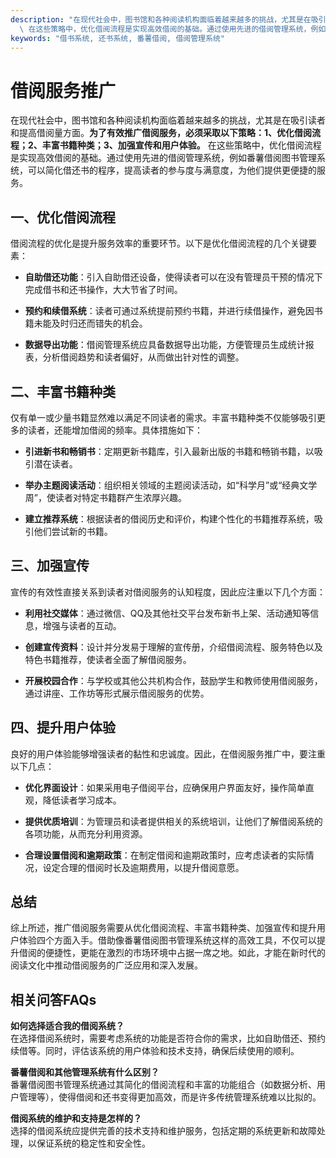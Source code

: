 ```yaml
---
description: "在现代社会中，图书馆和各种阅读机构面临着越来越多的挑战，尤其是在吸引读者和提高借阅量方面。**为了有效推广借阅服务，必须采取以下策略：1、优化借阅流程；2、丰富书籍种类；3、加强宣传和用户体验。**\
  \ 在这些策略中，优化借阅流程是实现高效借阅的基础。通过使用先进的借阅管理系统，例如番薯借阅图书管理系统，可以简化借还书的程序，提高读者的参与度与满意度，为他们提供更便捷的服务。"
keywords: "借书系统, 还书系统, 番薯借阅, 借阅管理系统"
---
```

# 借阅服务推广

在现代社会中，图书馆和各种阅读机构面临着越来越多的挑战，尤其是在吸引读者和提高借阅量方面。**为了有效推广借阅服务，必须采取以下策略：1、优化借阅流程；2、丰富书籍种类；3、加强宣传和用户体验。** 在这些策略中，优化借阅流程是实现高效借阅的基础。通过使用先进的借阅管理系统，例如番薯借阅图书管理系统，可以简化借还书的程序，提高读者的参与度与满意度，为他们提供更便捷的服务。

## 一、优化借阅流程

借阅流程的优化是提升服务效率的重要环节。以下是优化借阅流程的几个关键要素：

- **自助借还功能**：引入自助借还设备，使得读者可以在没有管理员干预的情况下完成借书和还书操作，大大节省了时间。
  
- **预约和续借系统**：读者可通过系统提前预约书籍，并进行续借操作，避免因书籍未能及时归还而错失的机会。

- **数据导出功能**：借阅管理系统应具备数据导出功能，方便管理员生成统计报表，分析借阅趋势和读者偏好，从而做出针对性的调整。

## 二、丰富书籍种类

仅有单一或少量书籍显然难以满足不同读者的需求。丰富书籍种类不仅能够吸引更多的读者，还能增加借阅的频率。具体措施如下：

- **引进新书和畅销书**：定期更新书籍库，引入最新出版的书籍和畅销书籍，以吸引潜在读者。

- **举办主题阅读活动**：组织相关领域的主题阅读活动，如“科学月”或“经典文学周”，使读者对特定书籍群产生浓厚兴趣。

- **建立推荐系统**：根据读者的借阅历史和评价，构建个性化的书籍推荐系统，吸引他们尝试新的书籍。

## 三、加强宣传

宣传的有效性直接关系到读者对借阅服务的认知程度，因此应注重以下几个方面：

- **利用社交媒体**：通过微信、QQ及其他社交平台发布新书上架、活动通知等信息，增强与读者的互动。

- **创建宣传资料**：设计并分发易于理解的宣传册，介绍借阅流程、服务特色以及特色书籍推荐，使读者全面了解借阅服务。

- **开展校园合作**：与学校或其他公共机构合作，鼓励学生和教师使用借阅服务，通过讲座、工作坊等形式展示借阅服务的优势。

## 四、提升用户体验

良好的用户体验能够增强读者的黏性和忠诚度。因此，在借阅服务推广中，要注重以下几点：

- **优化界面设计**：如果采用电子借阅平台，应确保用户界面友好，操作简单直观，降低读者学习成本。

- **提供优质培训**：为管理员和读者提供相关的系统培训，让他们了解借阅系统的各项功能，从而充分利用资源。

- **合理设置借阅和逾期政策**：在制定借阅和逾期政策时，应考虑读者的实际情况，设定合理的借阅时长及逾期费用，以提升借阅意愿。

## 总结

综上所述，推广借阅服务需要从优化借阅流程、丰富书籍种类、加强宣传和提升用户体验四个方面入手。借助像番薯借阅图书管理系统这样的高效工具，不仅可以提升借阅的便捷性，更能在激烈的市场环境中占据一席之地。如此，才能在新时代的阅读文化中推动借阅服务的广泛应用和深入发展。

## 相关问答FAQs

**如何选择适合我的借阅系统？**  
在选择借阅系统时，需要考虑系统的功能是否符合你的需求，比如自助借还、预约续借等。同时，评估该系统的用户体验和技术支持，确保后续使用的顺利。

**番薯借阅和其他管理系统有什么区别？**  
番薯借阅图书管理系统通过其简化的借阅流程和丰富的功能组合（如数据分析、用户管理等），使得借阅和还书变得更加高效，而是许多传统管理系统难以比拟的。

**借阅系统的维护和支持是怎样的？**  
选择的借阅系统应提供完善的技术支持和维护服务，包括定期的系统更新和故障处理，以保证系统的稳定性和安全性。
